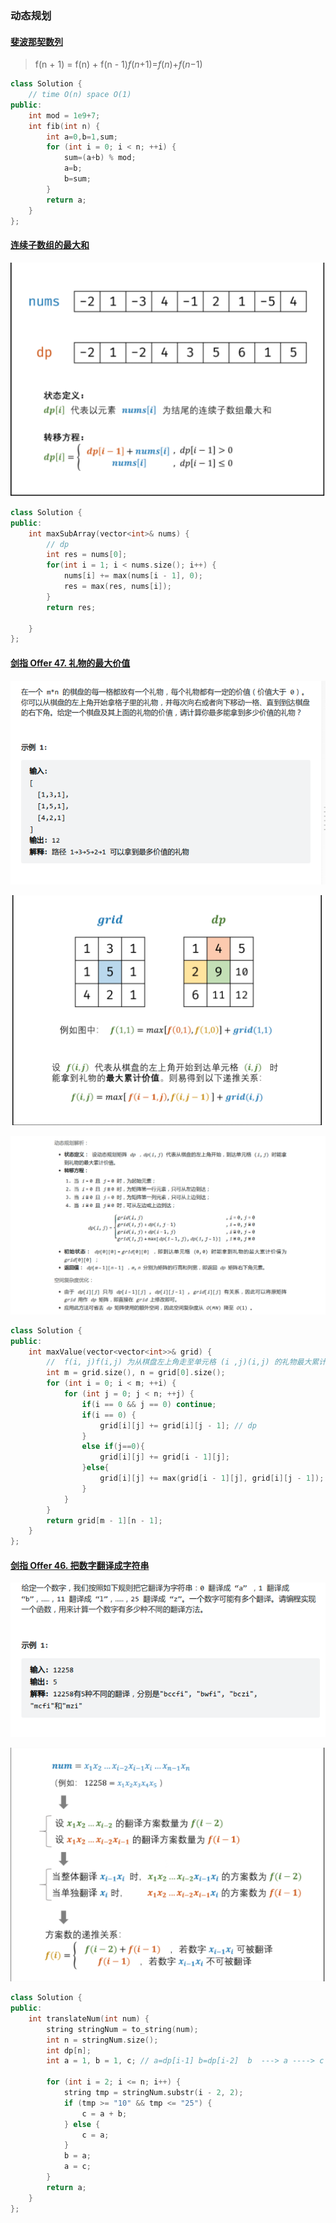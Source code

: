 ### 动态规划

#### [斐波那契数列](https://leetcode-cn.com/problems/fei-bo-na-qi-shu-lie-lcof/)

> f(n + 1) = f(n) + f(n - 1)*f*(*n*+1)=*f*(*n*)+*f*(*n*−1)

```cpp
class Solution {
    // time O(n) space O(1)
public:
    int mod = 1e9+7;
    int fib(int n) {
        int a=0,b=1,sum;
        for (int i = 0; i < n; ++i) {
            sum=(a+b) % mod;
            a=b;
            b=sum;
        }
        return a;
    }
};
```

#### [连续子数组的最大和](https://leetcode-cn.com/problems/lian-xu-zi-shu-zu-de-zui-da-he-lcof/)

![](动态规划/1.png)

```cpp
class Solution {
public:
    int maxSubArray(vector<int>& nums) {
        // dp
        int res = nums[0];
        for(int i = 1; i < nums.size(); i++) {
            nums[i] += max(nums[i - 1], 0);
            res = max(res, nums[i]);
        }
        return res;

    }
};
```

#### [剑指 Offer 47. 礼物的最大价值](https://leetcode-cn.com/problems/li-wu-de-zui-da-jie-zhi-lcof/)

![](动态规划/4.png)



![](动态规划/2.png)



![](动态规划/3.png)

```cpp
class Solution {
public:
    int maxValue(vector<vector<int>>& grid) {
        //  f(i, j)f(i,j) 为从棋盘左上角走至单元格 (i ,j)(i,j) 的礼物最大累计价值
        int m = grid.size(), n = grid[0].size();
        for (int i = 0; i < m; ++i) {
            for (int j = 0; j < n; ++j) {
                if(i == 0 && j == 0) continue;
                if(i == 0) {
                    grid[i][j] += grid[i][j - 1]; // dp
                }
                else if(j==0){
                    grid[i][j] += grid[i - 1][j];
                }else{
                    grid[i][j] += max(grid[i - 1][j], grid[i][j - 1]);
                }
            }
        }
        return grid[m - 1][n - 1];
    }
};

```

#### [剑指 Offer 46. 把数字翻译成字符串](https://leetcode-cn.com/problems/ba-shu-zi-fan-yi-cheng-zi-fu-chuan-lcof/)

![](动态规划/5.png)

![](动态规划/6.png)

```cpp
class Solution {
public:
    int translateNum(int num) {
        string stringNum = to_string(num);
        int n = stringNum.size();
        int dp[n];
        int a = 1, b = 1, c; // a=dp[i-1] b=dp[i-2]  b  ---> a ----> c

        for (int i = 2; i <= n; i++) {
            string tmp = stringNum.substr(i - 2, 2);
            if (tmp >= "10" && tmp <= "25") {
                c = a + b;
            } else {
                c = a;
            }
            b = a;
            a = c;
        }
        return a;
    }
};
```



